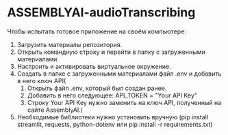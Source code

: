 # ASSEMBLYAI-audioTranscribing
Чтобы испытать готовое приложение на своём компьютере:
1. Загрузить материалы репозитория.
2. Открыть командную строку и перейти в папку с загруженными материалами.
3. Настроить и активировать виртуальное окружение.
4. Создать в папке с загруженными материалами файл .env и добавить в него ключ API(
    1. Открыть файл .env, который был создан ранее.
    2. Добавить в него следующее:
        API_TOKEN = "Your API Key"
    3. Строку Your API Key нужно заменить на ключ API, полученный на сайте AssemblyAI.)
5. Необходимые библиотеки нужно установить вручную (pip install streamlit, requests, python-dotenv или pip install -r requirements.txt)
